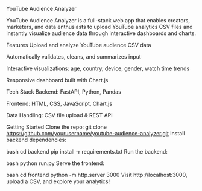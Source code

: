 YouTube Audience Analyzer

YouTube Audience Analyzer is a full-stack web app that enables creators, marketers, and data enthusiasts to upload YouTube analytics CSV files and instantly visualize audience data through interactive dashboards and charts.

Features
Upload and analyze YouTube audience CSV data

Automatically validates, cleans, and summarizes input

Interactive visualizations: age, country, device, gender, watch time trends

Responsive dashboard built with Chart.js

Tech Stack
Backend: FastAPI, Python, Pandas

Frontend: HTML, CSS, JavaScript, Chart.js

Data Handling: CSV file upload & REST API

Getting Started
Clone the repo:
git clone https://github.com/yourusername/youtube-audience-analyzer.git
Install backend dependencies:

bash
cd backend
pip install -r requirements.txt
Run the backend:

bash
python run.py
Serve the frontend:

bash
cd frontend
python -m http.server 3000
Visit http://localhost:3000, upload a CSV, and explore your analytics!
